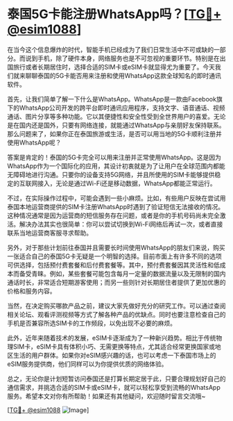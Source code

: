 # 泰国5G卡能注册WhatsApp吗？[[TG💪+ @esim1088](https://t.me/s/esim1088)]

在当今这个信息爆炸的时代，智能手机已经成为了我们日常生活中不可或缺的一部分。而说到手机，除了硬件本身，网络服务也是不可忽视的重要环节。特别是在出国旅行或者长期居住时，选择合适的SIM卡或eSIM卡就显得尤为重要了。今天我们就来聊聊泰国的5G卡能否用来注册和使用WhatsApp这款全球知名的即时通讯软件。

首先，让我们简单了解一下什么是WhatsApp。WhatsApp是一款由Facebook旗下的WhatsApp公司开发的跨平台即时通讯应用程序，支持文字、语音通话、视频通话、图片分享等多种功能。它以其便捷性和安全性受到全世界用户的喜爱。无论是在国内还是国外，只要有网络连接，就能通过WhatsApp与亲朋好友保持联系。那么问题来了，如果你正在泰国旅游或生活，是否可以用当地的5G卡顺利注册并使用WhatsApp呢？

答案是肯定的！泰国的5G卡完全可以用来注册并正常使用WhatsApp。这是因为WhatsApp作为一个国际化的应用，其设计初衷就是为了让用户在全球范围内都能无障碍地进行沟通。只要你的设备支持5G网络，并且所使用的SIM卡能够提供稳定的互联网接入，无论是通过Wi-Fi还是移动数据，WhatsApp都能正常运行。

不过，在实际操作过程中，可能会遇到一些小麻烦。比如，有些用户反映在尝试用泰国本地运营商提供的SIM卡注册WhatsApp时遇到了验证短信无法接收的情况。这种情况通常是因为运营商的短信服务存在问题，或者是你的手机号码尚未完全激活。解决办法其实也很简单：你可以尝试切换到Wi-Fi网络后再试一次，或者直接联系当地运营商客服寻求帮助。

另外，对于那些计划前往泰国并且需要长时间使用WhatsApp的朋友们来说，购买一张适合自己的泰国5G卡无疑是一个明智的选择。目前市面上有许多不同的选项可供选择，包括预付费套餐和后付费套餐等。其中，预付费套餐因其灵活性和低成本而备受青睐。例如，某些套餐可能包含每月一定量的数据流量以及无限制的国内通话时长，非常适合短期游客使用；而另一些则针对长期居住者提供了更加优惠的价格和服务内容。

当然，在决定购买哪款产品之前，建议大家先做好充分的研究工作。可以通过查阅相关论坛、观看评测视频等方式了解各种产品的优缺点。同时也要注意检查自己的手机是否兼容所选SIM卡的工作频段，以免出现不必要的麻烦。

此外，近年来随着技术的发展，eSIM卡逐渐成为了一种新兴趋势。相比于传统物理SIM卡，eSIM卡具有体积小巧、无需更换等特点，尤其适合经常更换国家或地区生活的用户群体。如果你对eSIM感兴趣的话，也可以考虑一下泰国市场上的eSIM服务提供商，他们同样可以为你提供优质的网络体验。

总之，无论你是计划短暂访问泰国还是打算长期定居于此，只要合理规划好自己的通信需求，并挑选合适的SIM卡或eSIM卡，就可以轻松享受到流畅的WhatsApp服务。希望本文对你有所帮助！如果还有其他疑问，欢迎随时留言交流哦~

[[TG💪+ @esim1088](https://t.me/s/esim1088) ![Image](https://i.postimg.cc/4NQfJmqS/Snipaste-2025-05-13-00-14-12.png)]